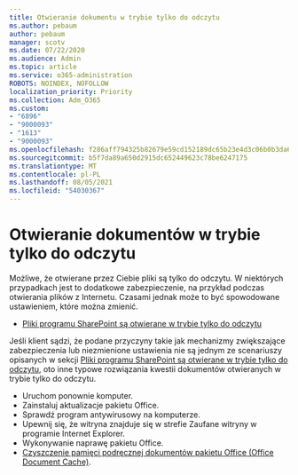 ```yaml
---
title: Otwieranie dokumentu w trybie tylko do odczytu
ms.author: pebaum
author: pebaum
manager: scotv
ms.date: 07/22/2020
ms.audience: Admin
ms.topic: article
ms.service: o365-administration
ROBOTS: NOINDEX, NOFOLLOW
localization_priority: Priority
ms.collection: Adm_O365
ms.custom:
- "6896"
- "9000093"
- "1613"
- "9000093"
ms.openlocfilehash: f286aff794325b82679e59cd152189dc65b23e4d3c06b0b3da65851cd767bbaa
ms.sourcegitcommit: b5f7da89a650d2915dc652449623c78be6247175
ms.translationtype: MT
ms.contentlocale: pl-PL
ms.lasthandoff: 08/05/2021
ms.locfileid: "54030367"
---
```

# <a name="documents-opening-in-read-only"></a>Otwieranie dokumentów w trybie tylko do odczytu

Możliwe, że otwierane przez Ciebie pliki są tylko do odczytu. W niektórych przypadkach jest to dodatkowe zabezpieczenie, na przykład podczas otwierania plików z Internetu. Czasami jednak może to być spowodowane ustawieniem, które można zmienić.

- [Pliki programu SharePoint są otwierane w trybie tylko do odczytu](https://docs.microsoft.com/sharepoint/troubleshoot/lists-and-libraries/files-open-as-read-only-and-cannot-check-in-or-out)

Jeśli klient sądzi, że podane przyczyny takie jak mechanizmy zwiększające zabezpieczenia lub niezmienione ustawienia nie są jednym ze scenariuszy opisanych w sekcji [Pliki programu SharePoint są otwierane w trybie tylko do odczytu](https://docs.microsoft.com/sharepoint/troubleshoot/lists-and-libraries/files-open-as-read-only-and-cannot-check-in-or-out), oto inne typowe rozwiązania kwestii dokumentów otwieranych w trybie tylko do odczytu.

- Uruchom ponownie komputer.
- Zainstaluj aktualizacje pakietu Office.
- Sprawdź program antywirusowy na komputerze.
- Upewnij się, że witryna znajduje się w strefie Zaufane witryny w programie Internet Explorer.
- Wykonywanie naprawę pakietu Office.
- [Czyszczenie pamięci podręcznej dokumentów pakietu Office (Office Document Cache)](https://support.microsoft.com/office/delete-your-office-document-cache-b1d3765e-d71b-4bb8-99ca-acd22c42995d?ui=en-us&rs=en-us&ad=us).

